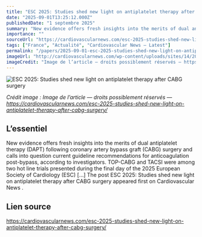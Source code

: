 ```yaml
---
title: "ESC 2025: Studies shed new light on antiplatelet therapy after CABG surgery"
date: "2025-09-01T13:25:12.000Z"
publishedDate: "1 septembre 2025"
summary: "New evidence offers fresh insights into the merits of dual antiplatelet therapy (DAPT) following coronary artery bypass graft (CABG) surgery and calls into question current guideline recommendations for anticoagulation post-bypass, according to investigators. TOP-CABG and TACSI were among two hot line trials presented during the final day of the 2025 European Society of Cardiology (ESC) [&#8230;] The post ESC 2025: Studies shed new light on antiplatelet therapy after CABG surgery appeared first on Cardiovascular News ."
importance: ""
sourceUrl: "https://cardiovascularnews.com/esc-2025-studies-shed-new-light-on-antiplatelet-therapy-after-cabg-surgery/"
tags: ["France", "Actualité", "Cardiovascular News — Latest"]
permalink: "/papers/2025-09-01-esc-2025-studies-shed-new-light-on-antiplatelet-therapy-after-cabg-surgery"
imageUrl: "http://cardiovascularnews.com/wp-content/uploads/sites/14/2025/09/IMG_5220-scaled.jpg"
imageCredit: "Image de l’article — droits possiblement réservés — https://cardiovascularnews.com/esc-2025-studies-shed-new-light-on-antiplatelet-therapy-after-cabg-surgery/"
---
```


![ESC 2025: Studies shed new light on antiplatelet therapy after CABG surgery](http://cardiovascularnews.com/wp-content/uploads/sites/14/2025/09/IMG_5220-scaled.jpg)

*Crédit image : Image de l’article — droits possiblement réservés — https://cardiovascularnews.com/esc-2025-studies-shed-new-light-on-antiplatelet-therapy-after-cabg-surgery/*

## L’essentiel

New evidence offers fresh insights into the merits of dual antiplatelet therapy (DAPT) following coronary artery bypass graft (CABG) surgery and calls into question current guideline recommendations for anticoagulation post-bypass, according to investigators. TOP-CABG and TACSI were among two hot line trials presented during the final day of the 2025 European Society of Cardiology (ESC) [&#8230;] The post ESC 2025: Studies shed new light on antiplatelet therapy after CABG surgery appeared first on Cardiovascular News .

## Lien source

https://cardiovascularnews.com/esc-2025-studies-shed-new-light-on-antiplatelet-therapy-after-cabg-surgery/
